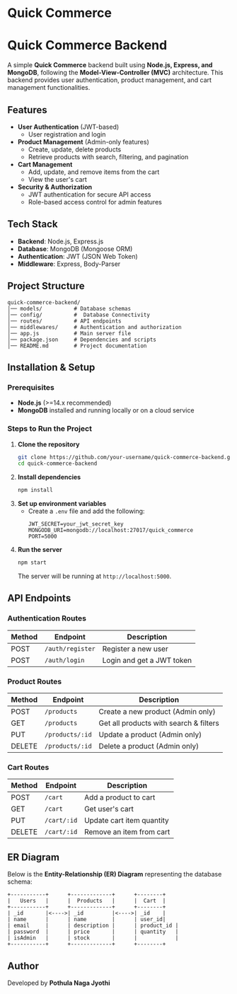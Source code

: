 # Quick Commerce

# Quick Commerce Backend

A simple **Quick Commerce** backend built using **Node.js, Express, and MongoDB**, following the **Model-View-Controller (MVC)** architecture. This backend provides user authentication, product management, and cart management functionalities.

## Features

- **User Authentication** (JWT-based)
  - User registration and login
- **Product Management** (Admin-only features)
  - Create, update, delete products
  - Retrieve products with search, filtering, and pagination
- **Cart Management**
  - Add, update, and remove items from the cart
  - View the user's cart
- **Security & Authorization**
  - JWT authentication for secure API access
  - Role-based access control for admin features

## Tech Stack

- **Backend**: Node.js, Express.js
- **Database**: MongoDB (Mongoose ORM)
- **Authentication**: JWT (JSON Web Token)
- **Middleware**: Express, Body-Parser

## Project Structure

```
quick-commerce-backend/
│── models/          # Database schemas
│── config/          #  Database Connectivity
│── routes/          # API endpoints
│── middlewares/     # Authentication and authorization
│── app.js           # Main server file
│── package.json     # Dependencies and scripts
│── README.md        # Project documentation
```

## Installation & Setup

### Prerequisites
- **Node.js** (>=14.x recommended)
- **MongoDB** installed and running locally or on a cloud service

### Steps to Run the Project

1. **Clone the repository**
   ```bash
   git clone https://github.com/your-username/quick-commerce-backend.git
   cd quick-commerce-backend
   ```
2. **Install dependencies**
   ```bash
   npm install
   ```
3. **Set up environment variables**
   - Create a `.env` file and add the following:
     ```
     JWT_SECRET=your_jwt_secret_key
     MONGODB_URI=mongodb://localhost:27017/quick_commerce
     PORT=5000
     ```
4. **Run the server**
   ```bash
   npm start
   ```
   The server will be running at `http://localhost:5000`.

## API Endpoints

### Authentication Routes
| Method | Endpoint | Description |
|--------|---------|-------------|
| POST | `/auth/register` | Register a new user |
| POST | `/auth/login` | Login and get a JWT token |

### Product Routes
| Method | Endpoint | Description |
|--------|---------|-------------|
| POST | `/products` | Create a new product (Admin only) |
| GET | `/products` | Get all products with search & filters |
| PUT | `/products/:id` | Update a product (Admin only) |
| DELETE | `/products/:id` | Delete a product (Admin only) |

### Cart Routes
| Method | Endpoint | Description |
|--------|---------|-------------|
| POST | `/cart` | Add a product to cart |
| GET | `/cart` | Get user's cart |
| PUT | `/cart/:id` | Update cart item quantity |
| DELETE | `/cart/:id` | Remove an item from cart |

## ER Diagram
Below is the **Entity-Relationship (ER) Diagram** representing the database schema:

```plaintext
+-----------+      +-------------+      +--------+
|   Users   |      |  Products   |      |  Cart  |
+-----------+      +-------------+      +--------+
| _id       |<---->| _id         |<---->| _id    |
| name      |      | name        |      | user_id|
| email     |      | description |      | product_id |
| password  |      | price       |      | quantity   |
| isAdmin   |      | stock       |      |            |
+-----------+      +-------------+      +--------+
```

## Author
Developed by **Pothula Naga Jyothi**

